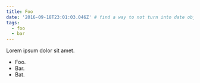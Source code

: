 ```yaml
---
title: Foo
date: '2016-09-18T23:01:03.046Z' # find a way to not turn into date obj
tags:
  - foo
  - bar
---
```

Lorem ipsum dolor sit amet.

- Foo.
- Bar.
- Bat.